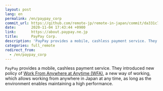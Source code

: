 ```yaml
---
layout: post
lang: en
permalink: /en/paypay_corp
commit_url: https://github.com/remote-jp/remote-in-japan/commit/da331c7b8a907413399ec9b04eb5c79a22da0851
date:       2020-11-04 17:43:44 +0900
link:       https://about.paypay.ne.jp
title:      PayPay Corp.
description: 'PayPay provides a mobile, cashless payment service. They introduced new policy of Work From Anywhere at Anytime (WFA),  a new way of working, which allows working from anywhere in Japan at any time, as long as the environment enables maintaining a high performance.'
categories: full_remote
redirect_from:
  - /en/paypay_corp
---
```


<p><code>PayPay</code> provides a mobile, cashless payment service. They introduced new policy of <a href="https://about.paypay.ne.jp/career/wfa/">Work From Anywhere at Anytime (WFA)</a>,  a new way of working, which allows working from anywhere in Japan at any time, as long as the environment enables maintaining a high performance.</p>
